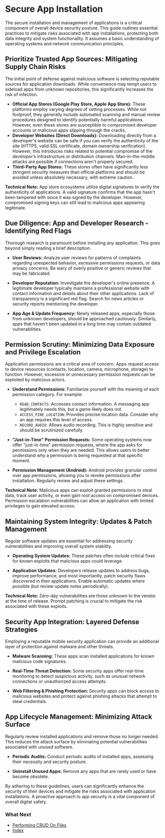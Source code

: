 # Secure App Installation
The secure installation and management of applications is a critical component of overall device security posture. This guide outlines essential practices to mitigate risks associated with app installations, protecting both data integrity and system functionality. It assumes a basic understanding of operating systems and network communication principles.

## Prioritize Trusted App Sources: Mitigating Supply Chain Risks
The initial point of defense against malicious software is selecting reputable sources for application downloads. While convenience may tempt users to sideload apps from unknown repositories, this significantly increases the risk of infection.
  - **Official App Stores (Google Play Store, Apple App Store):** These platforms employ varying degrees of vetting processes. While not foolproof, they generally include automated scanning and manual review procedures designed to identify potentially harmful applications. However, even these stores are susceptible to compromised developer accounts or malicious apps slipping through the cracks.
  - **Developer Websites (Direct Downloads):** Downloading directly from a developer's website can be safe if you can verify the authenticity of the site (HTTPS, valid SSL certificate, domain ownership verification). However, this introduces risks related to potential compromise of the developer’s infrastructure or distribution channels. Man-in-the-middle attacks are possible if connections aren't properly secured.
  - **Third-Party App Stores:** These stores often have significantly less stringent security measures than official platforms and should be avoided unless absolutely necessary, with extreme caution.

**Technical Note:** App store ecosystems utilize digital signatures to verify the authenticity of applications. A valid signature confirms that the app hasn't been tampered with since it was signed by the developer. However, compromised signing keys can still lead to malicious apps appearing legitimate.

## Due Diligence: App and Developer Research - Identifying Red Flags
Thorough research is paramount before installing any application. This goes beyond simply reading a brief description.

  - **User Reviews:** Analyze user reviews for patterns of complaints regarding unexpected behavior, excessive permissions requests, or data privacy concerns. Be wary of overly positive or generic reviews that may be fabricated.

  - **Developer Reputation:** Investigate the developer's online presence. A legitimate developer typically maintains a professional website with contact information and details about their other applications. Lack of transparency is a significant red flag. Search for news articles or security reports mentioning the developer.

  - **App Age & Update Frequency:** Newly released apps, especially those from unknown developers, should be approached cautiously. Similarly, apps that haven't been updated in a long time may contain outdated vulnerabilities.

## Permission Scrutiny: Minimizing Data Exposure and Privilege Escalation
Application permissions are a critical area of concern. Apps request access to device resources (contacts, location, camera, microphone, storage) to function. However, excessive or unnecessary permission requests can be exploited by malicious actors.
  
  - **Understand Permissions:** Familiarize yourself with the meaning of each permission category. For example:
    - `READ_CONTACTS`: Accesses contact information. A messaging app legitimately needs this, but a game likely does not.
    - `ACCESS_FINE_LOCATION`:  Provides precise location data. Consider why an app requires this level of access.
    - `RECORD_AUDIO`: Allows audio recording. This is highly sensitive and should be scrutinized carefully.
  
  - **"Just-in-Time" Permission Requests:** Some operating systems now offer "just-in-time" permission requests, where the app asks for permissions only when they are needed. This allows users to better understand why a permission is being requested at that specific moment.
  - **Permission Management (Android):** Android provides granular control over app permissions, allowing you to revoke permissions after installation. Regularly review and adjust these settings.

**Technical Note:** Malicious apps can exploit granted permissions to steal data, track user activity, or even gain root access on compromised devices. Permission escalation vulnerabilities can allow an application with limited privileges to gain elevated access.

## Maintaining System Integrity: Updates & Patch Management
Regular software updates are essential for addressing security vulnerabilities and improving overall system stability.

- **Operating System Updates:** These patches often include critical fixes for known exploits that malicious apps could leverage.
  
- **Application Updates:** Developers release updates to address bugs, improve performance, and most importantly, patch security flaws discovered in their applications. Enable automatic updates where possible (but review update notes periodically).
  
**Technical Note:** Zero-day vulnerabilities are those unknown to the vendor at the time of release. Prompt patching is crucial to mitigate the risk associated with these exploits.

## Security App Integration: Layered Defense Strategies
Employing a reputable mobile security application can provide an additional layer of protection against malware and other threats.

- **Malware Scanning:** These apps scan installed applications for known malicious code signatures.

- **Real-Time Threat Detection:** Some security apps offer real-time monitoring to detect suspicious activity, such as unusual network connections or unauthorized access attempts.
- **Web Filtering & Phishing Protection:** Security apps can block access to malicious websites and protect against phishing attacks that attempt to steal credentials.

## App Lifecycle Management: Minimizing Attack Surface
Regularly review installed applications and remove those no longer needed. This reduces the attack surface by eliminating potential vulnerabilities associated with unused software.

- **Periodic Audits:** Conduct periodic audits of installed apps, assessing their necessity and security posture.

- **Uninstall Unused Apps:** Remove any apps that are rarely used or have become obsolete.

By adhering to these guidelines, users can significantly enhance the security of their devices and mitigate the risks associated with application installations. A proactive approach to app security is a vital component of overall digital safety.

### What Next
- [Performing CRUD On Files](https://github.com/Sisu-Sus/CyberSec-RoadMap/blob/main/Operating_Systems/Performing_CRUD_On_Files.md)
- [Index](https://github.com/Sisu-Sus/CyberSec-RoadMap/blob/main/index.md)
